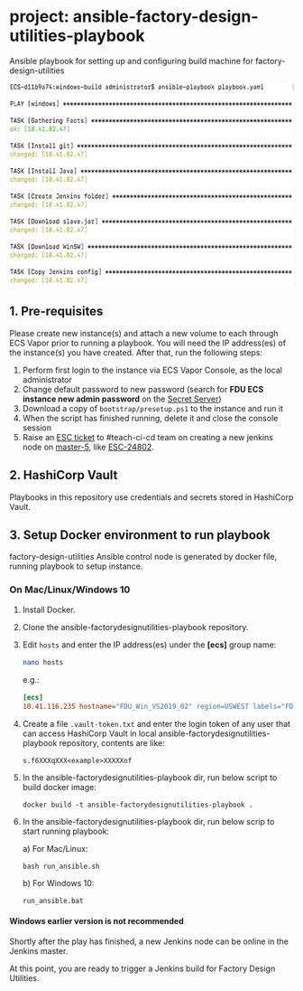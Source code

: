# project: ansible-factory-design-utilities-playbook

Ansible playbook for setting up and configuring build machine for factory-design-utilities

 <img src="docs/1.running-playbook.jpg" width="600" height="359"> 
 

## 1. Pre-requisites

Please create new instance(s) and attach a new volume to each through ECS Vapor prior to running a playbook. You will need the IP address(es) of the instance(s) you have created. After that, run the following steps:

1. Perform first login to the instance via ECS Vapor Console, as the local administrator
2. Change default password to new password (search for **FDU ECS instance new admin password** on the [Secret Server](https://secrets.autodesk.com/))
3. Download a copy of `bootstrap/presetup.ps1` to the instance and run it
4. When the script has finished running, delete it and close the console session
5. Raise an [ESC ticket](https://engineering.autodesk.com/esc/) to #teach-ci-cd team on creating a new jenkins node on [master-5](https://master-5.jenkins.autodesk.com/computer/), like [ESC-24802](https://jira.autodesk.com/browse/ESC-24802).

## 2. HashiCorp Vault

Playbooks in this repository use credentials and secrets stored in HashiCorp Vault.

## 3. Setup Docker environment to run playbook

factory-design-utilities Ansible control node is generated by docker file, running playbook to setup instance.

### On Mac/Linux/Windows 10

1. Install Docker.

2. Clone the ansible-factorydesignutilities-playbook repository.

3. Edit `hosts` and enter the IP address(es) under the **[ecs]** group name:

   ```bash
   nano hosts
   ```

   e.g.:

   ```ini
   [ecs]
   10.41.116.235 hostname="FDU_Win_VS2019_02" region=USWEST labels="FDU_Win_VS2019"
   ```

4. Create a file `.vault-token.txt` and enter the login token of any user that can access HashiCorp Vault in local ansible-factorydesignutilities-playbook repository, contents are like:

   ```
   s.f6XXXqXXX<example>XXXXXnf
   ```

5. In the ansible-factorydesignutilities-playbook dir, run below script to build docker image:

   ```
   docker build -t ansible-factorydesignutilities-playbook .
   ```

6. In the ansible-factorydesignutilities-playbook dir, run below scrip to start running playbook:

   a) For Mac/Linux:

   ```
   bash run_ansible.sh
   ```

   b) For Windows 10: 

   ```
   run_ansible.bat
   ```

#### Windows earlier version is not recommended


Shortly after the play has finished, a new Jenkins node can be online in the Jenkins master.

At this point, you are ready to trigger a Jenkins build for Factory Design Utilities.

